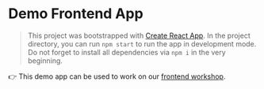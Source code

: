 # Demo Frontend App

> This project was bootstrapped with [Create React App](https://github.com/facebook/create-react-app). In the project directory, you can run `npm start` to run the app in development mode. Do not forget to install all dependencies via `npm i` in the very beginning.

👉 This demo app can be used to work on our [frontend workshop](https://fullstackworkshop.superluminar.io).